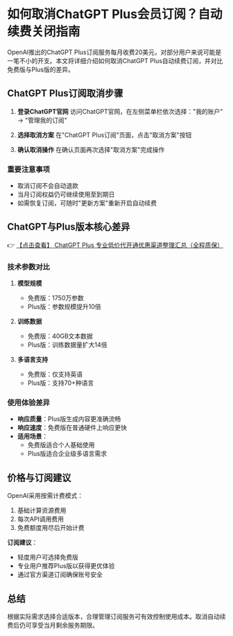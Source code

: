 # 如何取消ChatGPT Plus会员订阅？自动续费关闭指南

OpenAI推出的ChatGPT Plus订阅服务每月收费20美元，对部分用户来说可能是一笔不小的开支。本文将详细介绍如何取消ChatGPT Plus自动续费订阅，并对比免费版与Plus版的差异。

## ChatGPT Plus订阅取消步骤

1. **登录ChatGPT官网**
   访问ChatGPT官网，在左侧菜单栏依次选择："我的账户" → "管理我的订阅"

2. **选择取消方案**
   在"ChatGPT Plus订阅"页面，点击"取消方案"按钮

3. **确认取消操作**
   在确认页面再次选择"取消方案"完成操作

### 重要注意事项
- 取消订阅不会自动退款
- 当月订阅权益仍可继续使用至到期日
- 如需恢复订阅，可随时"更新方案"重新开启自动续费

## ChatGPT与Plus版本核心差异

👉 [【点击查看】 ChatGPT Plus 专业低价代开通优惠渠道整理汇总（全程质保）](https://bit.ly/DaiKai)

### 技术参数对比
1. **模型规模**
   - 免费版：1750万参数
   - Plus版：参数规模提升10倍

2. **训练数据**
   - 免费版：40GB文本数据
   - Plus版：训练数据量扩大14倍

3. **多语言支持**
   - 免费版：仅支持英语
   - Plus版：支持70+种语言

### 使用体验差异
- **响应质量**：Plus版生成内容更准确流畅
- **响应速度**：免费版在普通硬件上响应更快
- **适用场景**：
  - 免费版适合个人基础使用
  - Plus版适合企业级多语言需求

## 价格与订阅建议
OpenAI采用按需计费模式：
1. 基础计算资源费用
2. 每次API调用费用
3. 免费额度用尽后开始计费

**订阅建议**：
- 轻度用户可选择免费版
- 专业用户推荐Plus版以获得更优体验
- 通过官方渠道订阅确保账号安全

## 总结
根据实际需求选择合适版本，合理管理订阅服务可有效控制使用成本。取消自动续费后仍可享受当月剩余服务期限。